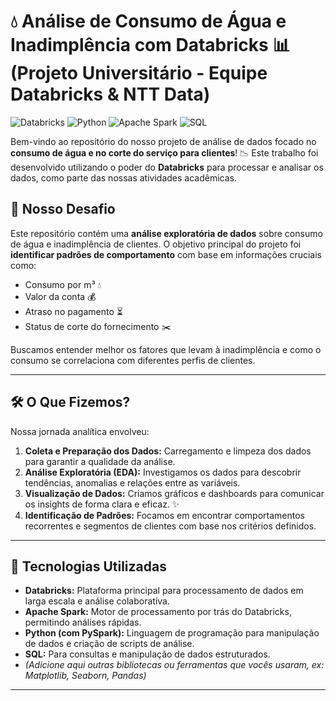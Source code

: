 # 💧 Análise de Consumo de Água e Inadimplência com Databricks 📊 (Projeto Universitário - Equipe Databricks & NTT Data)

<p align="left">
  <img src="https://img.shields.io/badge/Databricks-E64627?style=for-the-badge&logo=databricks&logoColor=white" alt="Databricks"/>
  <img src="https://img.shields.io/badge/Python-3776AB?style=for-the-badge&logo=python&logoColor=white" alt="Python"/>
  <img src="https://img.shields.io/badge/Apache%20Spark-E64627?style=for-the-badge&logo=apachespark&logoColor=white" alt="Apache Spark"/>
  <img src="https://img.shields.io/badge/SQL-005C84?style=for-the-badge&logo=postgresql&logoColor=white" alt="SQL"/>
  </p>

Bem-vindo ao repositório do nosso projeto de análise de dados focado no **consumo de água e no corte do serviço para clientes**! 📉 Este trabalho foi desenvolvido utilizando o poder do **Databricks** para processar e analisar os dados, como parte das nossas atividades acadêmicas.

## 🎯 Nosso Desafio

Este repositório contém uma **análise exploratória de dados** sobre consumo de água e inadimplência de clientes. O objetivo principal do projeto foi **identificar padrões de comportamento** com base em informações cruciais como:

* Consumo por m³ 💧
* Valor da conta 💰
* Atraso no pagamento ⏳
* Status de corte do fornecimento ✂️

Buscamos entender melhor os fatores que levam à inadimplência e como o consumo se correlaciona com diferentes perfis de clientes.

---

## 🛠️ O Que Fizemos?

Nossa jornada analítica envolveu:

1.  **Coleta e Preparação dos Dados:** Carregamento e limpeza dos dados para garantir a qualidade da análise.
2.  **Análise Exploratória (EDA):** Investigamos os dados para descobrir tendências, anomalias e relações entre as variáveis.
3.  **Visualização de Dados:** Criamos gráficos e dashboards para comunicar os insights de forma clara e eficaz. ✨
4.  **Identificação de Padrões:** Focamos em encontrar comportamentos recorrentes e segmentos de clientes com base nos critérios definidos.

---

## 🚀 Tecnologias Utilizadas

* **Databricks:** Plataforma principal para processamento de dados em larga escala e análise colaborativa.
* **Apache Spark:** Motor de processamento por trás do Databricks, permitindo análises rápidas.
* **Python (com PySpark):** Linguagem de programação para manipulação de dados e criação de scripts de análise.
* **SQL:** Para consultas e manipulação de dados estruturados.
* *(Adicione aqui outras bibliotecas ou ferramentas que vocês usaram, ex: Matplotlib, Seaborn, Pandas)*

---

